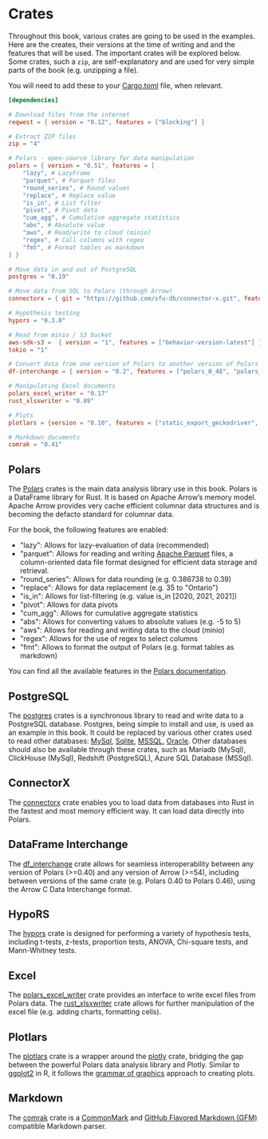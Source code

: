# Crates

Throughout this book, various crates are going to be used in the examples. Here are the creates, their versions at the time of writing and and the features that will be used. The important crates will be explored below. Some crates, such a `zip`, are self-explanatory and are used for very simple parts of the book (e.g. unzipping a file).

You will need to add these to your [Cargo.toml](https://github.com/EricFecteau/rust-data-analysis/blob/main/Cargo.toml) file, when relevant.

```toml
[dependencies]

# Download files from the internet
reqwest = { version = "0.12", features = ["blocking"] }

# Extract ZIP files
zip = "4"

# Polars - open-source library for data manipulation
polars = { version = "0.51", features = [
    "lazy", # LazyFrame
    "parquet", # Parquet files
    "round_series", # Round values
    "replace", # Replace value
    "is_in", # List filter
    "pivot", # Pivot data
    "cum_agg", # Cumulative aggregate statistics
    "abs", # Absolute value
    "aws", # Read/write to cloud (minio)
    "regex", # Call columns with regex
    "fmt", # Format tables as markdown
] }

# Move data in and out of PostgreSQL
postgres = "0.19"

# Move data from SQL to Polars (through Arrow)
connectorx = { git = "https://github.com/sfu-db/connector-x.git", features = ["src_postgres", "dst_polars"] }

# Hypothesis testing
hypors = "0.3.0"

# Read from minio / S3 bucket
aws-sdk-s3 =  { version = "1", features = ["behavior-version-latest"] }
tokio = "1"

# Convert data from one version of Polars to another version of Polars
df-interchange = { version = "0.2", features = ["polars_0_48", "polars_0_49", "polars_0_50"] }

# Manipulating Excel documents
polars_excel_writer = "0.17"
rust_xlsxwriter = "0.89"

# Plots
plotlars = {version = "0.10", features = ["static_export_geckodriver", "static_export_wd_download"] }

# Markdown documents
comrak = "0.41"
```

## Polars

The [Polars](https://docs.rs/polars/latest/polars/) crates is the main data analysis library use in this book. Polars is a DataFrame library for Rust. It is based on Apache Arrow’s memory model. Apache Arrow provides very cache efficient columnar data structures and is becoming the defacto standard for columnar data.

For the book, the following features are enabled:
* "lazy": Allows for lazy-evaluation of data (recommended)
* "parquet": Allows for reading and writing [Apache Parquet](https://parquet.apache.org/) files, a column-oriented data file format designed for efficient data storage and retrieval.
* "round_series": Allows for data rounding (e.g. 0.386738 to 0.39)
* "replace": Allows for data replacement (e.g. 35 to "Ontario")
* "is_in": Allows for list-filtering (e.g. value is_in [2020, 2021, 2021])
* "pivot": Allows for data pivots
* "cum_agg": Allows for cumulative aggregate statistics
* "abs": Allows for converting values to absolute values (e.g. -5 to 5)
* "aws": Allows for reading and writing data to the cloud (minio)
* "regex": Allows for the use of regex to select columns
* "fmt": Allows to format the output of Polars (e.g. format tables as markdown)

You can find all the available features in the [Polars documentation](https://docs.rs/crate/polars/latest/features).

## PostgreSQL

The [postgres](https://docs.rs/postgres/latest/postgres/) crates is a synchronous library to read and write data to a PostgreSQL database. Postgres, being simple to install and use, is used as an example in this book. It could be replaced by various other crates used to read other databases: [MySql](https://docs.rs/mysql_common/latest/mysql_common/), [Sqlite](https://docs.rs/rusqlite/0.32.1/rusqlite/), [MSSQL](https://crates.io/crates/tiberius), [Oracle](https://docs.rs/tiberius/0.12.3/tiberius/). Other databases should also be available through these crates, such as Mariadb (MySql), ClickHouse (MySql), Redshift (PostgreSQL), Azure SQL Database (MSSql).

## ConnectorX

The [connectorx](https://github.com/sfu-db/connector-x) crate enables you to load data from databases into Rust in the fastest and most memory efficient way. It can load data directly into Polars.

## DataFrame Interchange

The [df_interchange](https://docs.rs/df-interchange/latest/df_interchange/) crate allows for seamless interoperability between any version of Polars (>=0.40) and any version of Arrow (>=54), including between versions of the same crate (e.g. Polars 0.40 to Polars 0.46), using the Arrow C Data Interchange format.

## HypoRS

The [hypors](https://docs.rs/hypors/latest/hypors/) crate is designed for performing a variety of hypothesis tests, including t-tests, z-tests, proportion tests, ANOVA, Chi-square tests, and Mann-Whitney tests.

## Excel

The [polars_excel_writer](https://docs.rs/polars_excel_writer/latest/polars_excel_writer/) crate provides an interface to write excel files from Polars data. The [rust_xlsxwriter](https://docs.rs/rust_xlsxwriter/0.90.0/rust_xlsxwriter/index.html) crate allows for further manipulation of the excel file (e.g. adding charts, formatting cells).

## Plotlars

The [plotlars](https://docs.rs/plotlars/latest/plotlars/) crate is a wrapper around the [plotly](https://docs.rs/plotly/latest/plotly/) crate, bridging the gap between the powerful Polars data analysis library and Plotly. Similar to [ggplot2](https://ggplot2.tidyverse.org/) in R, it follows the [grammar of graphics](https://ggplot2-book.org/mastery.html) approach to creating plots. 

## Markdown

The [comrak](https://docs.rs/comrak/latest/comrak/) crate is a [CommonMark](https://commonmark.org/) and [GitHub Flavored Markdown (GFM)](https://github.github.com/gfm/) compatible Markdown parser.